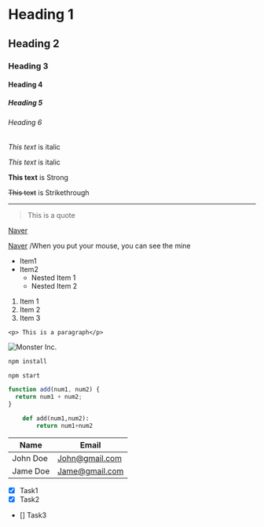 <!--Headings -->

# Heading 1

## Heading 2

### Heading 3

#### Heading 4

##### Heading 5

###### Heading 6

<!--Italics-->

_This text_ is italic

_This text_ is italic

<!--Strong-->

**This text** is Strong

<!--Strikethrough -->

~~This text~~ is Strikethrough

<!--Horizontal Rule-->

---

<!-- Blockquote-->

> This is a quote

<!--links-->

[Naver](http://www.naver.com)

[Naver](http://www.naver.com 'mine') /When you put your mouse, you can see the mine

<!--UL-->

- Item1
- Item2
  - Nested Item 1
  - Nested Item 2

<!--OL-->

1. Item 1
1. Item 2
1. Item 3

<!--Inline Code Block -->

`<p> This is a paragraph</p>`

<!--images-->

![Monster Inc.](https://i.pinimg.com/originals/e3/19/32/e3193224fba5c4467344f4c72abc9f50.jpg)

<!--Github Markedown-->

<!--Code Blocks-->

```bash
npm install

npm start
```

```javascript
function add(num1, num2) {
  return num1 + num2;
}
```

```python
    def add(num1,num2):
        return num1+num2
```

<!--tables-->

| Name     | Email          |
| -------- | -------------- |
| John Doe | John@gmail.com |
| Jame Doe | Jame@gmail.com |

<!--Task Lists-->

- [x] Task1
- [x] Task2
- [] Task3
